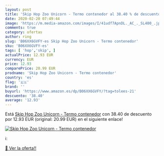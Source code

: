 ```yaml
---
layout: post
title: 'Skip Hop Zoo Unicorn - Termo contenedor al 38.40 % de descuento'
date: 2020-02-20 07:49:44
image: 'https://m.media-amazon.com/images/I/41udf7ApnDL._AC_._SL400_.jpg'
comments: true
category: ofertas
author: ring
slug: 'B06XX6GVFY-es Skip Hop Zoo Unicorn - Termo contenedor'
sku: 'B06XX6GVFY-es'
tags: [ 'hop','skip', ]
actualPrice: 12.93 EUR
currency: EUR
price: 12.93
comparePrice: 20.99 EUR
prodname: 'Skip Hop Zoo Unicorn - Termo contenedor'
country: 'es'
flag: '🇪🇸'
brand: ''
buyurl: 'https://www.amazon.es/dp/B06XX6GVFY/?tag=tolees-21'
descuento: '38.40'
average: '12.93'
---
```


Está [Skip Hop Zoo Unicorn - Termo contenedor](https://www.amazon.es/dp/B06XX6GVFY/?tag=tolees-21) con 38.40 de descuento por 12.93 EUR (original: 20.99 EUR) en el siguiente enlace!

[![Skip Hop Zoo Unicorn - Termo contenedor](https://m.media-amazon.com/images/I/41udf7ApnDL._AC_._SL400_.jpg)](https://www.amazon.es/dp/B06XX6GVFY/?tag=tolees-21)

ℹ️:


[🛒 Ver la oferta!!](https://www.amazon.es/dp/B06XX6GVFY/?tag=tolees-21)

